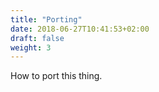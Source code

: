 ```yaml
---
title: "Porting"
date: 2018-06-27T10:41:53+02:00
draft: false
weight: 3
---
```


How to port this thing.
